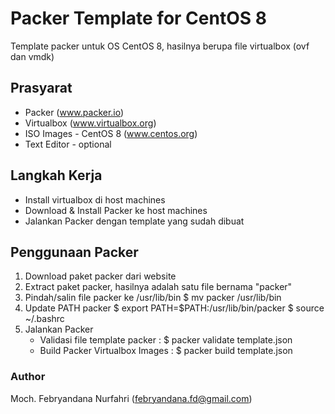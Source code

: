 # Packer Template for CentOS 8

Template packer untuk OS CentOS 8, hasilnya berupa file virtualbox (ovf dan vmdk)

## Prasyarat
  * Packer (www.packer.io)
  * Virtualbox (www.virtualbox.org)
  * ISO Images - CentOS 8 (www.centos.org)
  * Text Editor - optional

## Langkah Kerja
  - Install virtualbox di host machines
  - Download & Install Packer ke host machines
  - Jalankan Packer dengan template yang sudah dibuat

## Penggunaan Packer
  1. Download paket packer dari website
  2. Extract paket packer, hasilnya adalah satu file bernama "packer"
  3. Pindah/salin file packer ke /usr/lib/bin
      $ mv packer /usr/lib/bin
  4. Update PATH packer
      $ export PATH=$PATH:/usr/lib/bin/packer
      $ source ~/.bashrc
  5. Jalankan Packer
      * Validasi file template packer :
          $ packer validate template.json
      * Build Packer Virtualbox Images :
          $ packer build template.json
  
  
  
  ### Author
  Moch. Febryandana Nurfahri (febryandana.fd@gmail.com)
